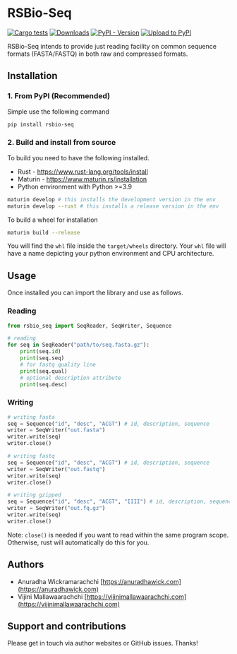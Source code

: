# RSBio-Seq

[![Cargo tests](https://github.com/anuradhawick/rsbio-seq/actions/workflows/rust_test.yml/badge.svg)](https://github.com/anuradhawick/rsbio-seq/actions/workflows/rust_test.yml)
[![Downloads](https://static.pepy.tech/badge/rsbio-seq)](https://pepy.tech/project/rsbio-seq)
[![PyPI - Version](https://img.shields.io/pypi/v/rsbio-seq)](https://pypi.org/project/rsbio-seq/)
[![Upload to PyPI](https://github.com/anuradhawick/rsbio-seq/actions/workflows/pypi.yml/badge.svg)](https://github.com/anuradhawick/rsbio-seq/actions/workflows/pypi.yml)

RSBio-Seq intends to provide just reading facility on common sequence formats (FASTA/FASTQ) in both raw and compressed formats.

## Installation 

### 1. From PyPI (Recommended)

Simple use the following command

```bash
pip install rsbio-seq
```

### 2. Build and install from source

To build you need to have the following installed.

- Rust - https://www.rust-lang.org/tools/install
- Maturin - https://www.maturin.rs/installation
- Python environment with Python >=3.9

```bash
maturin develop # this installs the development version in the env
maturin develop --rust # this installs a release version in the env
```

To build a wheel for installation

```bash
maturin build --release
```

You will find the `whl` file inside the `target/wheels` directory. Your `whl` file will have a name depicting your python environment and CPU architecture.


## Usage

Once installed you can import the library and use as follows.

### Reading

```python
from rsbio_seq import SeqReader, SeqWriter, Sequence

# reading
for seq in SeqReader("path/to/seq.fasta.gz"):
    print(seq.id)
    print(seq.seq)
    # for fastq quality line
    print(seq.qual)
    # optional description attribute
    print(seq.desc)
```

### Writing

```python
# writing fasta
seq = Sequence("id", "desc", "ACGT") # id, description, sequence
writer = SeqWriter("out.fasta")
writer.write(seq)
writer.close()

# writing fastq
seq = Sequence("id", "desc", "ACGT") # id, description, sequence
writer = SeqWriter("out.fastq")
writer.write(seq)
writer.close()

# writing gzipped
seq = Sequence("id", "desc", "ACGT", "IIII") # id, description, sequence, quality
writer = SeqWriter("out.fq.gz")
writer.write(seq)
writer.close()
```

Note: `close()` is needed if you want to read within the same program scope. Otherwise, rust will automatically do this for you.

## Authors

- Anuradha Wickramarachchi [https://anuradhawick.com](https://anuradhawick.com)
- Vijini Mallawaarachchi [https://vijinimallawaarachchi.com](https://vijinimallawaarachchi.com)

## Support and contributions

Please get in touch via author websites or GitHub issues. Thanks!
